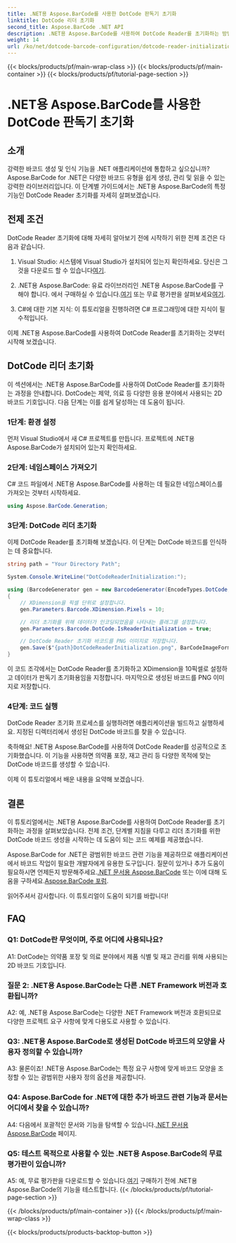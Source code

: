 ```yaml
---
title: .NET용 Aspose.BarCode를 사용한 DotCode 판독기 초기화
linktitle: DotCode 리더 초기화
second_title: Aspose.BarCode .NET API
description: .NET용 Aspose.BarCode를 사용하여 DotCode Reader를 초기화하는 방법을 알아보세요. 다양한 애플리케이션에 맞게 DotCode 바코드를 쉽게 생성하세요.
weight: 14
url: /ko/net/dotcode-barcode-configuration/dotcode-reader-initialization/
---
```


{{< blocks/products/pf/main-wrap-class >}}
{{< blocks/products/pf/main-container >}}
{{< blocks/products/pf/tutorial-page-section >}}

# .NET용 Aspose.BarCode를 사용한 DotCode 판독기 초기화

## 소개

강력한 바코드 생성 및 인식 기능을 .NET 애플리케이션에 통합하고 싶으십니까? Aspose.BarCode for .NET은 다양한 바코드 유형을 쉽게 생성, 관리 및 읽을 수 있는 강력한 라이브러리입니다. 이 단계별 가이드에서는 .NET용 Aspose.BarCode의 특정 기능인 DotCode Reader 초기화를 자세히 살펴보겠습니다.

## 전제 조건

DotCode Reader 초기화에 대해 자세히 알아보기 전에 시작하기 위한 전제 조건은 다음과 같습니다.

1.  Visual Studio: 시스템에 Visual Studio가 설치되어 있는지 확인하세요. 당신은 그것을 다운로드 할 수 있습니다[여기](https://visualstudio.microsoft.com/).

2.  .NET용 Aspose.BarCode: 유료 라이브러리인 .NET용 Aspose.BarCode를 구해야 합니다. 에서 구매하실 수 있습니다.[여기](https://purchase.aspose.com/buy) 또는 무료 평가판을 살펴보세요[여기](https://releases.aspose.com/).

3. C#에 대한 기본 지식: 이 튜토리얼을 진행하려면 C# 프로그래밍에 대한 지식이 필수적입니다.

이제 .NET용 Aspose.BarCode를 사용하여 DotCode Reader를 초기화하는 것부터 시작해 보겠습니다.

## DotCode 리더 초기화

이 섹션에서는 .NET용 Aspose.BarCode를 사용하여 DotCode Reader를 초기화하는 과정을 안내합니다. DotCode는 제약, 의료 등 다양한 응용 분야에서 사용되는 2D 바코드 기호입니다. 다음 단계는 이를 쉽게 달성하는 데 도움이 됩니다.

### 1단계: 환경 설정

먼저 Visual Studio에서 새 C# 프로젝트를 만듭니다. 프로젝트에 .NET용 Aspose.BarCode가 설치되어 있는지 확인하세요.

### 2단계: 네임스페이스 가져오기

C# 코드 파일에서 .NET용 Aspose.BarCode를 사용하는 데 필요한 네임스페이스를 가져오는 것부터 시작하세요.

```csharp
using Aspose.BarCode.Generation;
```

### 3단계: DotCode 리더 초기화

이제 DotCode Reader를 초기화해 보겠습니다. 이 단계는 DotCode 바코드를 인식하는 데 중요합니다.

```csharp
string path = "Your Directory Path";

System.Console.WriteLine("DotCodeReaderInitialization:");

using (BarcodeGenerator gen = new BarcodeGenerator(EncodeTypes.DotCode, "Aspose"))
{
    // XDimension을 픽셀 단위로 설정합니다.
    gen.Parameters.Barcode.XDimension.Pixels = 10;

    // 리더 초기화를 위해 데이터가 인코딩되었음을 나타내는 플래그를 설정합니다.
    gen.Parameters.Barcode.DotCode.IsReaderInitialization = true;

    // DotCode Reader 초기화 바코드를 PNG 이미지로 저장합니다.
    gen.Save($"{path}DotCodeReaderInitialization.png", BarCodeImageFormat.Png);
}
```

이 코드 조각에서는 DotCode Reader를 초기화하고 XDimension을 10픽셀로 설정하고 데이터가 판독기 초기화용임을 지정합니다. 마지막으로 생성된 바코드를 PNG 이미지로 저장합니다.

### 4단계: 코드 실행

DotCode Reader 초기화 프로세스를 실행하려면 애플리케이션을 빌드하고 실행하세요. 지정된 디렉터리에서 생성된 DotCode 바코드를 찾을 수 있습니다.

축하해요! .NET용 Aspose.BarCode를 사용하여 DotCode Reader를 성공적으로 초기화했습니다. 이 기능을 사용하면 의약품 포장, 재고 관리 등 다양한 목적에 맞는 DotCode 바코드를 생성할 수 있습니다.

이제 이 튜토리얼에서 배운 내용을 요약해 보겠습니다.

## 결론

이 튜토리얼에서는 .NET용 Aspose.BarCode를 사용하여 DotCode Reader를 초기화하는 과정을 살펴보았습니다. 전제 조건, 단계별 지침을 다루고 리더 초기화를 위한 DotCode 바코드 생성을 시작하는 데 도움이 되는 코드 예제를 제공했습니다.

Aspose.BarCode for .NET은 광범위한 바코드 관련 기능을 제공하므로 애플리케이션에서 바코드 작업이 필요한 개발자에게 유용한 도구입니다. 질문이 있거나 추가 도움이 필요하시면 언제든지 방문해주세요.[.NET 문서용 Aspose.BarCode](https://reference.aspose.com/barcode/net/) 또는 이에 대해 도움을 구하세요.[Aspose.BarCode 포럼](https://forum.aspose.com/c/barcode/13).

읽어주셔서 감사합니다. 이 튜토리얼이 도움이 되기를 바랍니다!

## FAQ

### Q1: DotCode란 무엇이며, 주로 어디에 사용되나요?

A1: DotCode는 의약품 포장 및 의료 분야에서 제품 식별 및 재고 관리를 위해 사용되는 2D 바코드 기호입니다.

### 질문 2: .NET용 Aspose.BarCode는 다른 .NET Framework 버전과 호환됩니까?

A2: 예, .NET용 Aspose.BarCode는 다양한 .NET Framework 버전과 호환되므로 다양한 프로젝트 요구 사항에 맞게 다용도로 사용할 수 있습니다.

### Q3: .NET용 Aspose.BarCode로 생성된 DotCode 바코드의 모양을 사용자 정의할 수 있습니까?

A3: 물론이죠! .NET용 Aspose.BarCode는 특정 요구 사항에 맞게 바코드 모양을 조정할 수 있는 광범위한 사용자 정의 옵션을 제공합니다.

### Q4: Aspose.BarCode for .NET에 대한 추가 바코드 관련 기능과 문서는 어디에서 찾을 수 있습니까?

 A4: 다음에서 포괄적인 문서와 기능을 탐색할 수 있습니다.[.NET 문서용 Aspose.BarCode](https://reference.aspose.com/barcode/net/) 페이지.

### Q5: 테스트 목적으로 사용할 수 있는 .NET용 Aspose.BarCode의 무료 평가판이 있습니까?

 A5: 예, 무료 평가판을 다운로드할 수 있습니다.[여기](https://releases.aspose.com/) 구매하기 전에 .NET용 Aspose.BarCode의 기능을 테스트합니다.
{{< /blocks/products/pf/tutorial-page-section >}}

{{< /blocks/products/pf/main-container >}}
{{< /blocks/products/pf/main-wrap-class >}}

{{< blocks/products/products-backtop-button >}}
